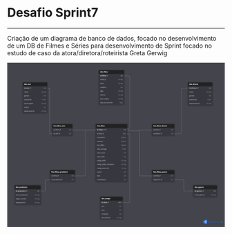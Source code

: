 # Desafio Sprint7

---

Criação de um diagrama de banco de dados, focado no desenvolvimento de um DB de Filmes e Séries para desenvolvimento de Sprint focado no estudo de caso da atora/diretora/roteirista Greta Gerwig

![Diagrama](../Evidencias/Desafio/dbdiagram-desafio.png)
